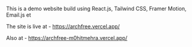
This is a demo website build using React.js, Tailwind CSS, Framer Motion, Email.js et

The site is live at - https://archfree.vercel.app/

Also at  - https://archfree-m0hitmehra.vercel.app/

 
